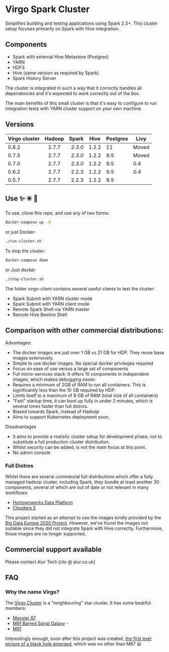 # Virgo Spark Cluster

Simplifies building and testing applications using Spark 2.3+.
This cluster setup focuses primarily on Spark with Hive integration.

## Components  

* Spark with external Hive Metastore (Postgres)
* YARN
* HDFS
* Hive (same version as required by Spark)
* Spark History Server

The cluster is integrated in such a way that it correctly handles all dependencies and it's expected to work correctly out of the box.

The main benefits of this small cluster is that it's easy to configure to run integration tests with YARN cluster support on your own machine.

## Versions

| Virgo cluster | Hadoop   | Spark  | Hive  | Postgres | Livy     |
| ------------- |:--------:| ------:|-------|----------|----------|
| 0.8.2         | 2.7.7    | *2.3.0*  | 1.2.2 | 11     | Moved    |
| 0.7.5         | 2.7.7    | *2.3.0*  | 1.2.2 | 9.5    | Moved    |
| 0.7.0         | 2.7.7    | *2.3.0*  | 1.2.2 | 9.5    | 0.4      |
| 0.6.2         | 2.7.7    | 2.2.3  | 1.2.2 | 9.5      | *0.4*    |
| 0.5.7         | 2.7.7    | 2.2.3  | 1.2.2 | 9.5      |          |  

## Use :sparkles: :eight_spoked_asterisk: :dizzy:

To use, clone this repo, and use any of two forms:


```bash
docker-compose up -d
```

or just Docker:

```bash
./run-cluster.sh
```

To stop the cluster:

```bash
docker-compose down
```
or Just docker

```bash
./stop-cluster.sh
```

The folder virgo-client contains several useful clients to test the cluster:

* Spark Submit with YARN cluster mode
* Spark Submit with YARN client mode
* Remote Spark Shell via YARN master
* Remote Hive Beeline Shell

## Comparison with other commercial distributions:

Advantages:

* The docker images are just over 1 GB vs 21 GB for HDP. They reuse base images extensively.
* Simple to use docker images. No special docker privileges required
* Focus on ease of use versus a large set of components
* Full micro-services stack: It offers 10 components in independent images, which makes debugging easier.
* Requires a minimum of 2GB of RAM to run all containers. This is significantly less than the 10 GB required by HDP.
* Limits itself to a maximum of 8 GB of RAM (total size of all containers)
* "Fast" startup time, it can boot up fully in under 2 minutes, which is several times faster than full distros.
* Biased towards Spark, instead of Hadoop
* Aims to support Kubernetes deployment soon.

Disadvantages

* It aims to provide a realistic cluster setup for development phase, not to substitute a full production cluster distribution.
* Whilst security can be added, is not the main focus at this point.
* No admin console

### Full Distros

Whilst there are several commercial full distributions which offer a fully managed hadoop cluster, including Spark, they bundle at least another 30 components, several of which are out of date or not relevant in many workflows:

* [Hortownworks Data Platform](https://docs.hortonworks.com/HDPDocuments/HDP2/HDP-2.6.5/bk_release-notes/content/comp_versions.html) 
* [Cloudera 5](https://www.cloudera.com/documentation/enterprise/release-notes/topics/cdh_vd_cdh_package_tarball_516.html#cm_vd_cdh_package_tarball_515)

This project started as an attempt to use the images kindly provided by the [Big Data Europe 2020 Project](https://hub.docker.com/u/bde2020).
However, we've found the images not suitable since they did not integrate Spark with Hive correctly.
Furthermore, those images are no longer supported.

## Commercial support available

Please contact Aiur Tech [cto @ aiur.co.uk]

## FAQ

### Why the name Virgo?

The [Virgo Cluster](https://en.wikipedia.org/wiki/Virgo_Cluster) is a "neighbouring" star cluster. 
It has some beatiful members:

* [Messier 87](https://www.messier-objects.com/messier-87-virgo-a/)
* [M91 Barred Spiral Galaxy](http://www.messier-objects.com/wp-content/uploads/2015/08/Messier-91.jpg) -
*  [M91](https://www.messier-objects.com/messier-91/)

Interestingly enough, soon after this project was created, [the first ever picture of a black hole emerged](https://www.bbc.co.uk/news/science-environment-47873592), which was no other than M87 :smiley:
